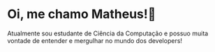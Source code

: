 ### <h1>Oi, me chamo Matheus!👋</h1> 

<p>Atualmente sou estudante de Ciência da Computação e possuo muita vontade de entender e mergulhar no mundo dos developers!</p>
<!--
**mlr29/mlr29** is a ✨ _special_ ✨ repository because its `README.md` (this file) appears on your GitHub profile.

Here are some ideas to get you started:

- 🔭 I’m currently working on ...
- 🌱 I’m currently learning ...
- 👯 I’m looking to collaborate on ...
- 🤔 I’m looking for help with ...
- 💬 Ask me about ...
- 📫 How to reach me: ...
- 😄 Pronouns: ...
- ⚡ Fun fact: ...
-->
